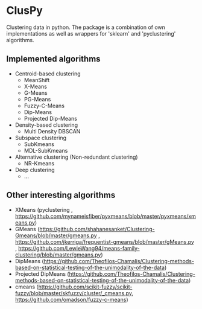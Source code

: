 # ClusPy

Clustering data in python.
The package is a combination of own implementations as well as wrappers for 'sklearn' and 'pyclustering' algorithms.

## Implemented algorithms

- Centroid-based clustering
    - MeanShift
    - X-Means
    - G-Means
    - PG-Means
    - Fuzzy-C-Means
    - Dip-Means
    - Projected Dip-Means
- Density-based clustering
    - Multi Density DBSCAN
- Subspace clustering
    - SubKmeans
    - MDL-SubKmeans
- Alternative clustering (Non-redundant clustering)
    - NR-Kmeans
- Deep clustering
    - ...

## Other interesting algorithms
- XMeans (pyclustering , https://github.com/mynameisfiber/pyxmeans/blob/master/pyxmeans/xmeans.py)
- GMeans (https://github.com/shahanesanket/Clustering-Gmeans/blob/master/gmeans.py , https://github.com/jkerriga/frequentist-gmeans/blob/master/gMeans.py , https://github.com/LewieWang94/means-family-clustering/blob/master/gmeans.py)
- DipMeans (https://github.com/Theofilos-Chamalis/Clustering-methods-based-on-statistical-testing-of-the-unimodality-of-the-data)
- Projected DipMeans (https://github.com/Theofilos-Chamalis/Clustering-methods-based-on-statistical-testing-of-the-unimodality-of-the-data)
- cmeans (https://github.com/scikit-fuzzy/scikit-fuzzy/blob/master/skfuzzy/cluster/_cmeans.py,
          https://github.com/omadson/fuzzy-c-means)